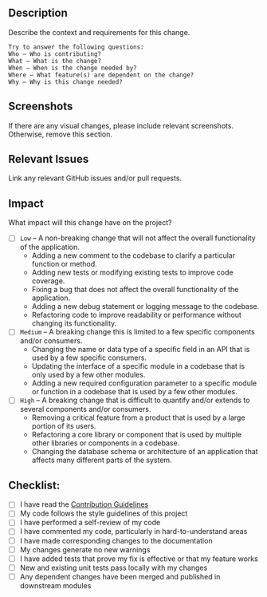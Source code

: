 ## Description
Describe the context and requirements for this change.

```
Try to answer the following questions:
Who – Who is contributing?
What – What is the change?
When – When is the change needed by?
Where – What feature(s) are dependent on the change?
Why – Why is this change needed?
```
## Screenshots
If there are any visual changes, please include relevant screenshots. Otherwise, remove this section.

## Relevant Issues
Link any relevant GitHub issues and/or pull requests.

## Impact
What impact will this change have on the project?

- [ ] `Low` – A non-breaking change that will not affect the overall functionality of the application.
    - Adding a new comment to the codebase to clarify a particular function or method.
    - Adding new tests or modifying existing tests to improve code coverage.
    - Fixing a bug that does not affect the overall functionality of the application.
    - Adding a new debug statement or logging message to the codebase.
    - Refactoring code to improve readability or performance without changing its functionality.
- [ ] `Medium` – A breaking change this is limited to a few specific components and/or consumers.
    - Changing the name or data type of a specific field in an API that is used by a few specific consumers.
    - Updating the interface of a specific module in a codebase that is only used by a few other modules.
    - Adding a new required configuration parameter to a specific module or function in a codebase that is used by a few other modules.
- [ ] `High` –  A breaking change that is difficult to quantify and/or extends to several components and/or consumers.
    - Removing a critical feature from a product that is used by a large portion of its users.
    - Refactoring a core library or component that is used by multiple other libraries or components in a codebase.
    - Changing the database schema or architecture of an application that affects many different parts of the system.

## Checklist:

- [ ] I have read the [Contribution Guidelines](https://github.com/dessygil/LMS-MSD/blob/main/CONTRIBUTING.md)
- [ ] My code follows the style guidelines of this project
- [ ] I have performed a self-review of my code
- [ ] I have commented my code, particularly in hard-to-understand areas
- [ ] I have made corresponding changes to the documentation
- [ ] My changes generate no new warnings
- [ ] I have added tests that prove my fix is effective or that my feature works
- [ ] New and existing unit tests pass locally with my changes
- [ ] Any dependent changes have been merged and published in downstream modules